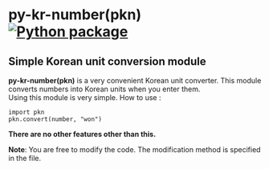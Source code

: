 **py-kr-number(pkn)** [![Python package](https://github.com/yeokyoomin/py_kr_number/actions/workflows/python-package.yml/badge.svg?branch=main)](https://github.com/yeokyoomin/py_kr_number/actions/workflows/python-package.yml)
=============
Simple Korean unit conversion module
-------------
**py-kr-number(pkn)** is a very convenient Korean unit converter. This module converts numbers into Korean units when you enter them.   
Using this module is very simple. How to use :
<pre><code>import pkn
pkn.convert(number, "won")
</code></pre>
**There are no other features other than this.**

**Note**: You are free to modify the code.
The modification method is specified in the file.
